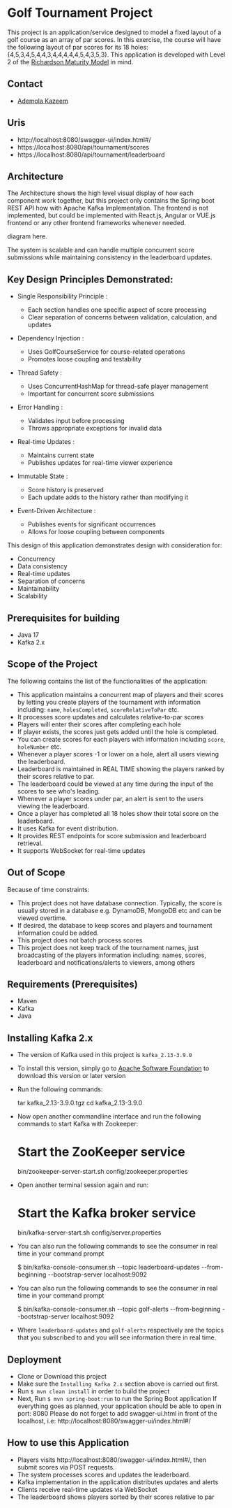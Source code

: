 
# Golf Tournament Project #

This project is an application/service designed to model a fixed layout of a golf course as an array of par scores. In this exercise, the course will have the following layout of par scores for its 18 holes: {4,5,3,4,5,4,4,3,4,4,4,4,4,5,4,3,5,3}.
This application is developed with Level 2 of the [Richardson Maturity Model](https://martinfowler.com/articles/richardsonMaturityModel.html) in mind.

## Contact ##
 
 * [Ademola Kazeem](mailto:w.ademola.kazeem@gmail.com)

## Uris ##
 * http://localhost:8080/swagger-ui/index.html#/
 * https://localhost:8080/api/tournament/scores
 * https://localhost:8080/api/tournament/leaderboard

## Architecture ##
The Architecture shows the high level visual display of how each component work together, 
but this project only contains the Spring boot REST API how with Apache Kafka Implementation. 
The frontend is not implemented, but could be implemented with React.js, Angular or VUE.js frontend or any other frontend frameworks whenever needed.

diagram here.

The system is scalable and can handle multiple concurrent score submissions while maintaining consistency in the leaderboard updates.

## Key Design Principles Demonstrated:

* Single Responsibility Principle :
  * Each section handles one specific aspect of score processing 
  * Clear separation of concerns between validation, calculation, and updates

* Dependency Injection :
  * Uses GolfCourseService for course-related operations 
  * Promotes loose coupling and testability

* Thread Safety :
  * Uses ConcurrentHashMap for thread-safe player management 
  * Important for concurrent score submissions

* Error Handling :
  * Validates input before processing 
  * Throws appropriate exceptions for invalid data

* Real-time Updates :
  * Maintains current state 
  * Publishes updates for real-time viewer experience

* Immutable State :
  * Score history is preserved 
  * Each update adds to the history rather than modifying it

* Event-Driven Architecture :
  * Publishes events for significant occurrences 
  * Allows for loose coupling between components

This design of this application demonstrates design with consideration for:

* Concurrency 
* Data consistency 
* Real-time updates 
* Separation of concerns 
* Maintainability 
* Scalability


## Prerequisites for building ##
 * Java 17
 * Kafka 2.x

## Scope of the Project ##
The following contains the list of the functionalities of the application:

* This application maintains a concurrent map of players and their scores by letting you create players of the tournament with information including: `name`, `holesCompleted`, `scoreRelativeToPar` etc. 
* It processes score updates and calculates relative-to-par scores
* Players will enter their scores after completing each hole
* If player exists, the scores just gets added until the hole is completed.
* You can create scores for each players with information including `score`, `holeNumber` etc.
* Whenever a player scores -1 or lower on a hole, alert all users viewing the leaderboard.
* Leaderboard is maintained in REAL TIME showing the players ranked by their scores relative to par.
* The leaderboard could be viewed at any time during the input of the scores to see who's leading.
* Whenever a player scores under par, an alert is sent to the users viewing the leaderboard.
* Once a player has completed all 18 holes show their total score on the leaderboard.
* It uses Kafka for event distribution.
* It provides REST endpoints for score submission and leaderboard retrieval.
* It supports WebSocket for real-time updates

## Out of Scope ##
Because of time constraints:
* This project does not have database connection. Typically, the score is usually stored in a database e.g. DynamoDB, MongoDB etc and can be viewed overtime. 
* If desired, the database to keep scores and players and tournament information could be added.
* This project does not batch process scores
* This project does not keep track of the tournament names, just broadcasting of the players information including: names, scores, leaderboard and notifications/alerts to viewers, among others

## Requirements (Prerequisites) ##

* Maven
* Kafka
* Java

## Installing Kafka 2.x ##

* The version of Kafka used in this project is `kafka_2.13-3.9.0`
* To install this version, simply go to [Apache Software Foundation](https://www.apache.org/dyn/closer.cgi?path=/kafka/3.9.0/kafka_2.13-3.9.0.tgz) to download this version or later version 
* Run the following commands:

    tar kafka_2.13-3.9.0.tgz 
    cd kafka_2.13-3.9.0

* Now open another commandline interface and run the following commands to start Kafka with Zookeeper: 


    # Start the ZooKeeper service
    bin/zookeeper-server-start.sh config/zookeeper.properties

* Open another terminal session again and run: 


    # Start the Kafka broker service
    bin/kafka-server-start.sh config/server.properties

* You can also run the following commands to see the consumer in real time in your command prompt


    $ bin/kafka-console-consumer.sh --topic leaderboard-updates --from-beginning --bootstrap-server localhost:9092

* You can also run the following commands to see the consumer in real time in your command prompt


    $ bin/kafka-console-consumer.sh --topic golf-alerts --from-beginning --bootstrap-server localhost:9092


* Where `leaderboard-updates` and `golf-alerts` respectively are the topics that you subscribed to and you will see information there in real time.

## Deployment ##

* Clone or Download this project 
* Make sure the `Installing Kafka 2.x` section above is carried out first.
* Run `$ mvn clean install` in order to build the project 
* Next, Run `$ mvn spring-boot:run` to run the Spring Boot application
If everything goes as planned, your application should be able to open in port: 8080
Please do not forget to add swagger-ui.html in front of the localhost, i.e: http://localhost:8080/swagger-ui/index.html#/

## How to use this Application ##

* Players visits http://localhost:8080/swagger-ui/index.html#/, then submit scores via POST requests.
* The system processes scores and updates the leaderboard.
* Kafka implementation in the application distributes updates and alerts 
* Clients receive real-time updates via WebSocket 
* The leaderboard shows players sorted by their scores relative to par

